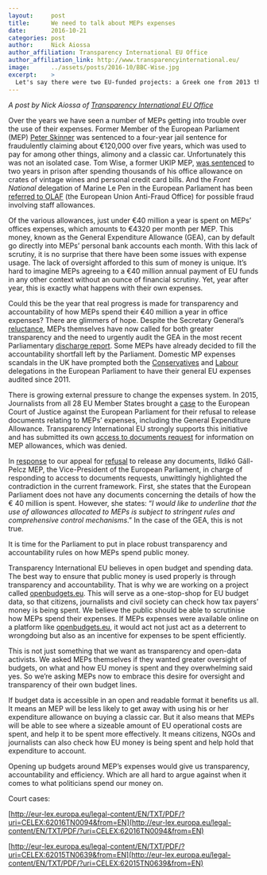 ```yaml
---
layout:     post
title:      We need to talk about MEPs expenses
date:       2016-10-21
categories: post
author:     Nick Aiossa
author_affiliation: Transparency International EU Office
author_affiliation_link: http://www.transparencyinternational.eu/
image:      ../assets/posts/2016-10/BBC-Wise.jpg
excerpt:    >
  Let's say there were two EU-funded projects: a Greek one from 2013 that cost 1 million eur, and a Romanian one from 2007 that cost 4 million lei. Which of the projects was more expensive? While this question seems deceptively simple, providing a correct answer is not as straightforward as we might expect. Moreover, the ability to compare money is essential for analyses of fiscal data, so it is important we get this answer right.
---
```


_A post by Nick Aiossa of [Transparency International EU Office](http://transparencyinternational.eu/)_

Over the years we have seen a number of MEPs getting into trouble over the use of their expenses. Former Member of the European Parliament (MEP) [Peter Skinner](http://www.bbc.com/news/uk-england-sussex-36167299) was sentenced to a four-year jail sentence for fraudulently claiming about €120,000 over five years, which was used to pay for among other things, alimony and a classic car. Unfortunately this was not an isolated case. Tom Wise, a former UKIP MEP, [was sentenced](http://www.telegraph.co.uk/news/politics/6545334/Disgraced-ex-Ukip-MEP-Tom-Wise-jailed-for-two-years-for-expenses-fraud.html) to two years in prison after spending thousands of his office allowance on crates of vintage wines and personal credit card bills. And the _Front National_ delegation of Marine Le Pen in the European Parliament has been [referred to OLAF](http://www.transparencyinternational.eu/wp-content/uploads/2016/10/2015-03-10-PR-OLAF-investigation-into-FN.pdf) (the European Union Anti-Fraud Office) for possible fraud involving staff allowances.

Of the various allowances, just under €40 million a year is spent on MEPs’ offices expenses, which amounts to €4320 per month per MEP. This money, known as the General Expenditure Allowance (GEA), can by default go directly into MEPs’ personal bank accounts each month. With this lack of scrutiny, it is no surprise that there have been some issues with expense usage. The lack of oversight afforded to this sum of money is unique. It’s hard to imagine MEPs agreeing to a €40 million annual payment of EU funds in any other context without an ounce of financial scrutiny. Yet, year after year, this is exactly what happens with their own expenses.

Could this be the year that real progress is made for transparency and accountability of how MEPs spend their €40 million a year in office expenses? There are glimmers of hope. Despite the Secretary General’s [reluctance](https://euobserver.com/institutional/130683), MEPs themselves have now called for both greater transparency and the need to urgently audit the GEA in the most recent Parliamentary [discharge report](https://polcms.secure.europarl.europa.eu/cmsdata/upload/14ef75d9-bf17-4fd2-b74b-79ef12ddc960/P8_TA-PROV(2016)0150_EN.pdf). Some MEPs have already decided to fill the accountability shortfall left by the Parliament. Domestic MP expenses scandals in the UK have prompted both the [Conservatives](http://conservativeeurope.com/MEP-Expenses) and [Labour](http://www.eurolabour.org.uk/transparency) delegations in the European Parliament to have their general EU expenses audited since 2011.

There is growing external pressure to change the expenses system. In 2015, Journalists from all 28 EU Member States brought a [case](http://www.transparencyinternational.eu/wp-content/uploads/2015/11/MEPs-Project-PR_Statement.pdf) to the European Court of Justice against the European Parliament for their refusal to release documents relating to MEPs’ expenses, including the General Expenditure Allowance. Transparency International EU strongly supports this initiative and has submitted its own [access to documents request](http://www.transparencyinternational.eu/wp-content/uploads/2016/10/EP-confirmatory-request_Transparency-International-EU-Office.pdf) for information on MEP allowances, which was denied.

In [response](http://www.transparencyinternational.eu/wp-content/uploads/2016/10/Confirmatory-Application-Denial.pdf) to our appeal for [refusal](http://www.transparencyinternational.eu/wp-content/uploads/2016/10/Initial-denial.pdf) to release any documents, Ildikó Gáll-Pelcz MEP, the Vice-President of the European Parliament, in charge of responding to access to documents requests, unwittingly highlighted the contradiction in the current framework. First, she states that the European Parliament does not have any documents concerning the details of how the € 40 million is spent. However, she states: “_I would like to underline that the use of allowances allocated to MEPs is subject to stringent rules and comprehensive control mechanisms_.” In the case of the GEA, this is not true.

It is time for the Parliament to put in place robust transparency and accountability rules on how MEPs spend public money.

Transparency International EU believes in open budget and spending data. The best way to ensure that public money is used properly is through transparency and accountability. That is why we are working on a project called [openbudgets.eu](http://www.openbudget.eu). This will serve as a one-stop-shop for EU budget data, so that citizens, journalists and civil society can check how tax payers’ money is being spent. We believe the public should be able to scrutinise how MEPs spend their expenses. If MEPs expenses were available online on a platform like [openbudgets.eu](http://www.openbudget.eu/), it would act not just act as a deterrent to wrongdoing but also as an incentive for expenses to be spent efficiently.

This is not just something that we want as transparency and open-data activists. We asked MEPs themselves if they wanted greater oversight of budgets, on what and how EU money is spent and they overwhelming said yes. So we’re asking MEPs now to embrace this desire for oversight and transparency of their own budget lines.

If budget data is accessible in an open and readable format it benefits us all. It means an MEP will be less likely to get away with using his or her expenditure allowance on buying a classic car. But it also means that MEPs will be able to see where a sizeable amount of EU operational costs are spent, and help it to be spent more effectively. It means citizens, NGOs and journalists can also check how EU money is being spent and help hold that expenditure to account.

Opening up budgets around MEP’s expenses would give us transparency, accountability and efficiency. Which are all hard to argue against when it comes to what politicians spend our money on.

Court cases:

[http://eur-lex.europa.eu/legal-content/EN/TXT/PDF/?uri=CELEX:62016TN0094&from=EN](http://eur-lex.europa.eu/legal-content/EN/TXT/PDF/?uri=CELEX:62016TN0094&from=EN)

[http://eur-lex.europa.eu/legal-content/EN/TXT/PDF/?uri=CELEX:62015TN0639&from=EN](http://eur-lex.europa.eu/legal-content/EN/TXT/PDF/?uri=CELEX:62015TN0639&from=EN)